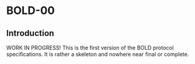 # BOLD-00

## Introduction

WORK IN PROGRESS! This is the first version of the BOLD protocol specifications. It is rather a skeleton and nowhere near final or complete.
